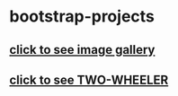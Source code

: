 # bootstrap-projects

## [click to see image gallery](https://lenazamnius.github.io/bootstrap-projects/img_gallery/img_gallery.html)

## [click to see TWO-WHEELER](https://lenazamnius.github.io/bootstrap-projects/two-wheeler/two-wheeler.html)